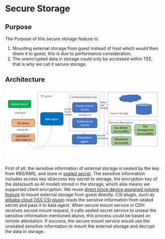 # Secure Storage

## Purpose
The Purpose of this secure storage feature is:
1. Mounting external storage from guest instead of host which would then share it to guest, this is due to performance consideration.
2. The unencrypted data in storage could only be accessed within TEE, that is why we call it secure storage.

## Architecture
![architecture](./images/secure_storage.png)

First of all, the sensitive information of external storage is sealed by the key from KBS/KMS, and store in [sealed secret](https://github.com/confidential-containers/guest-components/blob/main/confidential-data-hub/docs/SEALED_SECRET.md). The sensitive information includes access key id/access key secret to storage, the encryption key of the data(such as AI model) stored in the storage, which also means we supported client encryption.
We reuse [direct block device assigned volume feature](https://github.com/kata-containers/kata-containers/blob/main/docs/design/direct-blk-device-assignment.md) to mount external storage from guest directly. CSI plugin, such as [alibaba cloud OSS CSI plugin](https://github.com/kubernetes-sigs/alibaba-cloud-csi-driver/blob/master/docs/oss.md) reads the sensitve information from sealed secret and pass it to kata agent. When secure mount service in CDH receives secure mount request, it calls sealed secret service to unseal the sensitive information mentioned above, this process could be based on remote attestation. If success, the secure mount service would use the unsealed sensitive information to mount the external storage and decrypt the data in storage.

